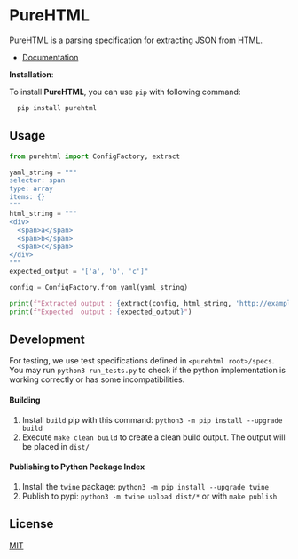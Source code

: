 # PureHTML

PureHTML is a parsing specification for extracting JSON from HTML.

- [Documentation](https://purescraps.github.io/purehtml/)

**Installation**:

To install **PureHTML**, you can use `pip` with following command:

```bash
  pip install purehtml
```

## Usage

```python
from purehtml import ConfigFactory, extract

yaml_string = """
selector: span
type: array
items: {}
"""
html_string = """
<div>
  <span>a</span>
  <span>b</span>
  <span>c</span>
</div>
"""
expected_output = "['a', 'b', 'c']"

config = ConfigFactory.from_yaml(yaml_string)

print(f"Extracted output : {extract(config, html_string, 'http://example.com')}")
print(f"Expected  output : {expected_output}")

```

## Development

For testing, we use test specifications defined in `<purehtml root>/specs`.
You may run `python3 run_tests.py` to check if the python implementation
is working correctly or has some incompatibilities.

#### Building

1. Install `build` pip with this command: `python3 -m pip install --upgrade build`
2. Execute `make clean build` to create a clean build output. The output will be placed in `dist/`

#### Publishing to Python Package Index

1. Install the `twine` package: `python3 -m pip install --upgrade twine`
2. Publish to pypi: `python3 -m twine upload dist/*` or with `make publish`

## License

[MIT](https://choosealicense.com/licenses/mit/)
